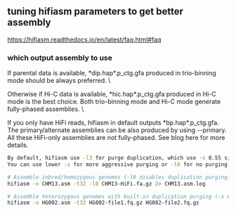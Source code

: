 ## tuning hifiasm parameters to get better assembly
https://hifiasm.readthedocs.io/en/latest/faq.html#faq

### which output assembly to use
If parental data is available, \*dip.hap\*.p_ctg.gfa produced in trio-binning mode should be always preferred. \

Otherwise if Hi-C data is available, \*hic.hap\*.p_ctg.gfa produced in Hi-C mode is the best choice. Both trio-binning mode and Hi-C mode generate fully-phased assemblies. \

If you only have HiFi reads, hifiasm in default outputs \*bp.hap\*.p_ctg.gfa. The primary/alternate assemblies can be also produced by using --primary. All these HiFi-only assemblies are not fully-phased. See blog here for more details.

```bash
By default, hifiasm use -l3 for purge duplication, which use -s 0.55 similarity cuttoff
You can use lower -s for more aggressive purging or -l0 for no purging

# Assemble inbred/homozygous genomes (-l0 disables duplication purging)
hifiasm -o CHM13.asm -t32 -l0 CHM13-HiFi.fa.gz 2> CHM13.asm.log

# Assemble heterozygous genomes with built-in duplication purging (-s 0.55)
hifiasm -o HG002.asm -t32 HG002-file1.fq.gz HG002-file2.fq.gz
```
